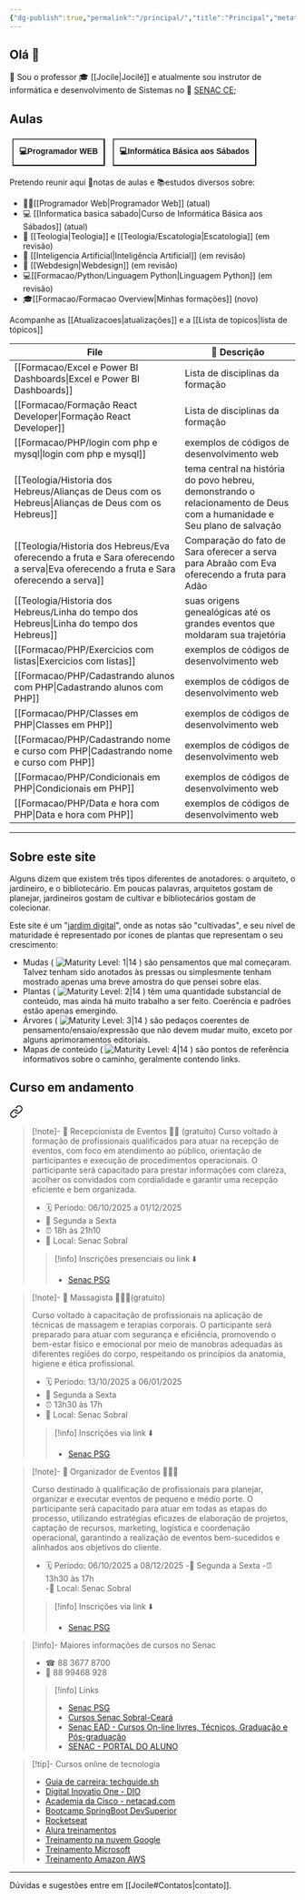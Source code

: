 ```yaml
---
{"dg-publish":true,"permalink":"/principal/","title":"Principal","metatags":{"description":"Site de anotações sobre estudos do professor Jocilé"},"pinned":true,"contentClasses":"cards cards-cols-3","tags":["gardenEntry"],"noteIcon":"default","updated":"2025-08-04T22:36:47.793-03:00"}
---
```


## Olá 👋

🔭 Sou o professor 🎓 [[Jocile\|Jocilé]] e atualmente sou instrutor de informática e desenvolvimento de Sistemas no 🏫 [SENAC CE](https://www.ce.senac.br/);

## Aulas

<span>
<a class="internal-link" href="/programador-web/"><button style=" font-size: 14px; padding: 10px; height: fit-content; margin: 5px; background: var(--text-accent); font-weight: 600; color: var(--text-on-accent); ">💻Programador WEB</button></a>
<a class="internal-link" href="/informatica-basica-sabado/#cronograma-da-unidade-curricular"><button style=" font-size: 14px; padding: 10px; height: fit-content; margin: 5px; background: var(--text-accent); font-weight: 600; color: var(--text-on-accent); ">💻Informática Básica aos Sábados</button></a>
</span>

Pretendo reunir aqui 📑notas de aulas e 📚estudos diversos sobre:
 - 👨‍💻[[Programador Web\|Programador Web]] (atual)
 - 💻 [[Informatica basica sabado\|Curso de Informática Básica aos Sábados]] (atual)
 - 📖 [[Teologia\|Teologia]] e [[Teologia/Escatologia\|Escatologia]] (em revisão)
 - 🤖 [[Inteligencia Artificial\|Inteligência Artificial]] (em revisão)
 - 🎨 [[Webdesign\|Webdesign]] (em revisão)
 - 💻[[Formacao/Python/Linguagem Python\|Linguagem Python]] (em revisão)
 - 🎓[[Formacao/Formacao Overview\|Minhas formações]] (novo)

Acompanhe as [[Atualizacoes\|atualizações]] e a [[Lista de topicos\|lista de tópicos]]


<div class="transclusion internal-embed is-loaded"><div class="markdown-embed">




<!-- QueryToSerialize: TABLE dg-metatags.description AS "📄 Descrição" WHERE dg-publish SORT file.cday DESC LIMIT 12 -->
<!-- SerializedQuery: TABLE dg-metatags.description AS "📄 Descrição" WHERE dg-publish SORT file.cday DESC LIMIT 12 -->

| File                                                                                                                                    | 📄 Descrição                                                                                                            |
| --------------------------------------------------------------------------------------------------------------------------------------- | ----------------------------------------------------------------------------------------------------------------------- |
| [[Formacao/Excel e Power BI Dashboards\|Excel e Power BI Dashboards]]                                                                | Lista de disciplinas da formação                                                                                        |
| [[Formacao/Formação React Developer\|Formação React Developer]]                                                                      | Lista de disciplinas da formação                                                                                        |
| [[Formacao/PHP/login com php e mysql\|login com php e mysql]]                                                                        | exemplos de códigos de desenvolvimento web                                                                              |
| [[Teologia/Historia dos Hebreus/Alianças de Deus com os Hebreus\|Alianças de Deus com os Hebreus]]                                   | tema central na história do povo hebreu, demonstrando o relacionamento de Deus com a humanidade e Seu plano de salvação |
| [[Teologia/Historia dos Hebreus/Eva oferecendo a fruta e Sara oferecendo a serva\|Eva oferecendo a fruta e Sara oferecendo a serva]] | Comparação do fato de Sara oferecer a serva para Abraão com Eva oferecendo a fruta para Adão                            |
| [[Teologia/Historia dos Hebreus/Linha do tempo dos Hebreus\|Linha do tempo dos Hebreus]]                                             | suas origens genealógicas até os grandes eventos que moldaram sua trajetória                                            |
| [[Formacao/PHP/Exercicios com listas\|Exercicios com listas]]                                                                        | exemplos de códigos de desenvolvimento web                                                                              |
| [[Formacao/PHP/Cadastrando alunos com PHP\|Cadastrando alunos com PHP]]                                                              | exemplos de códigos de desenvolvimento web                                                                              |
| [[Formacao/PHP/Classes em PHP\|Classes em PHP]]                                                                                      | exemplos de códigos de desenvolvimento web                                                                              |
| [[Formacao/PHP/Cadastrando nome e curso com PHP\|Cadastrando nome e curso com PHP]]                                                  | exemplos de códigos de desenvolvimento web                                                                              |
| [[Formacao/PHP/Condicionais em PHP\|Condicionais em PHP]]                                                                            | exemplos de códigos de desenvolvimento web                                                                              |
| [[Formacao/PHP/Data e hora com PHP\|Data e hora com PHP]]                                                                            | exemplos de códigos de desenvolvimento web                                                                              |
<!-- SerializedQuery END -->


</div></div>


---


<div class="transclusion internal-embed is-loaded"><div class="markdown-embed">



## Sobre este site

Alguns dizem que existem três tipos diferentes de anotadores: o arquiteto, o jardineiro, e o bibliotecário. Em poucas palavras, arquitetos gostam de planejar, jardineiros gostam de cultivar e bibliotecários gostam de colecionar.

Este site é um "[jardim digital](https://obsidian.rocks/maps-of-content-effortless-organization-for-notes/#What-is-a-digital-garden)", onde as notas são "cultivadas", e seu nível de maturidade é representado por ícones de plantas que representam o seu crescimento:

- Mudas ( ![Maturity Level: 1|14](https://jocile.com/img/tree-1.svg) ) são pensamentos que mal começaram. Talvez tenham sido anotados às pressas ou simplesmente tenham mostrado apenas uma breve amostra do que pensei sobre elas.
- Plantas ( ![Maturity Level: 2|14](https://jocile.com/img/tree-2.svg) ) têm uma quantidade substancial de conteúdo, mas ainda há muito trabalho a ser feito. Coerência e padrões estão apenas emergindo.
- Árvores ( ![Maturity Level: 3|14](https://jocile.com/img/tree-3.svg) ) são pedaços coerentes de pensamento/ensaio/expressão que não devem mudar muito, exceto por alguns aprimoramentos editoriais.
- Mapas de conteúdo ( ![Maturity Level: 4|14](https://jocile.com/img/default-note-icon.svg) ) são pontos de referência informativos sobre o caminho, geralmente contendo links.


</div></div>


## Curso em andamento


<div class="transclusion internal-embed is-loaded"><a class="markdown-embed-link" href="/cursos/" aria-label="Open link"><svg xmlns="http://www.w3.org/2000/svg" width="24" height="24" viewBox="0 0 24 24" fill="none" stroke="currentColor" stroke-width="2" stroke-linecap="round" stroke-linejoin="round" class="svg-icon lucide-link"><path d="M10 13a5 5 0 0 0 7.54.54l3-3a5 5 0 0 0-7.07-7.07l-1.72 1.71"></path><path d="M14 11a5 5 0 0 0-7.54-.54l-3 3a5 5 0 0 0 7.07 7.07l1.71-1.71"></path></svg></a><div class="markdown-embed">





>[!note]- 📢  Recepcionista de Eventos 👩🏻 (gratuito)
> Curso voltado à formação de profissionais qualificados para atuar na recepção de eventos, com foco em atendimento ao público, orientação de participantes e execução de procedimentos operacionais. O participante será capacitado para prestar informações com clareza, acolher os convidados com cordialidade e garantir uma recepção eficiente e bem organizada.
> 
> - 🗓️ Período: 06/10/2025 a 01/12/2025
> - 📝 Segunda a Sexta
> - ⏰ 18h às 21h10  
> - 📍 Local: Senac Sobral
>
>>[!info] Inscrições presenciais ou link ⬇️
>> - [Senac PSG](https://psg.ce.senac.br/oportunidade/recepcionista-de-eventos-2/)

>[!note]- 📢  Massagista 💆🏻‍♂️(gratuito)
>
> Curso voltado à capacitação de profissionais na aplicação de técnicas de massagem e terapias corporais. O participante será preparado para atuar com segurança e eficiência, promovendo o bem-estar físico e emocional por meio de manobras adequadas às diferentes regiões do corpo, respeitando os princípios da anatomia, higiene e ética profissional.
>
> - 🗓️ Período: 13/10/2025 a 06/01/2025 
> - 📝 Segunda a Sexta
> - ⏰ 13h30 às 17h  
> - 📍 Local: Senac Sobral
>
>>[!info] Inscrições via link ⬇️
>> - [Senac PSG](https://psg.ce.senac.br/oportunidade/massagista-2/)

>[!note]- 📢  Organizador de Eventos 👩🏻‍💼
>
> Curso destinado à qualificação de profissionais para planejar, organizar e executar eventos de pequeno e médio porte. O participante será capacitado para atuar em todas as etapas do processo, utilizando estratégias eficazes de elaboração de projetos, captação de recursos, marketing, logística e coordenação operacional, garantindo a realização de eventos bem-sucedidos e alinhados aos objetivos do cliente.
>
> - 🗓️ Período: 06/10/2025 a 08/12/2025 
> -📝 Segunda a Sexta
> -⏰ 13h30 às 17h  
> -📍 Local: Senac Sobral
>
>>[!info] Inscrições via link ⬇️
>> - [Senac PSG](https://psg.ce.senac.br/oportunidade/organizador-de-eventos-3/)

>[!info]- Maiores informações de cursos no Senac
>
> - ☎ 88 3677 8700
> - 📱 88 99468 928
>
>>[!info] Links
>> - [Senac PSG](https://psg.ce.senac.br/oportunidades/)
>> - [Cursos Senac Sobral-Ceará](https://cursos.ce.senac.br/unidade/senac-sobral/)
>> - [Senac EAD - Cursos On-line livres, Técnicos, Graduação e Pós-graduação](https://www.ead.senac.br/)
>> - [SENAC - PORTAL DO ALUNO](https://cloud.plataforma.senac.br/senacportalaluno/#/login)

>[!tip]- Cursos online de tecnologia
> - [Guia de carreira: techguide.sh](https://techguide.sh/)
> - [Digital Inovatio One - DIO](https://dio.me/sign-up?ref=XXNHOX4TYB)
> - [Academia da Cisco - netacad.com](https://netacad.com/)
> - [Bootcamp SpringBoot DevSuperior](https://devsuperior.com.br/)
> - [Rocketseat](https://www.rocketseat.com.br/)
> - [Alura treinamentos](https://www.alura.com.br/)
> - [Treinamento na nuvem Google](https://www.cloudskillsboost.google/?locale=pt_BR)
> - [Treinamento Microsoft](https://learn.microsoft.com/pt-br/training/)
> - [Treinamento Amazon AWS](https://explore.skillbuilder.aws/learn)




</div></div>


---

Dúvidas e sugestões entre em [[Jocile#Contatos\|contato]].



